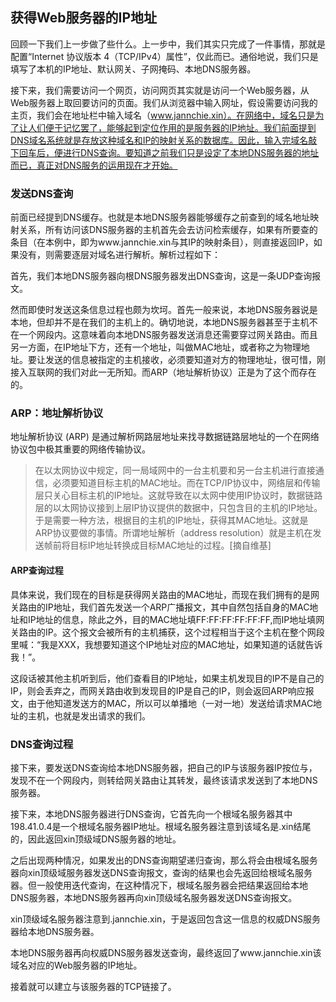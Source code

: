 ## 获得Web服务器的IP地址

回顾一下我们上一步做了些什么。上一步中，我们其实只完成了一件事情，那就是配置“Internet 协议版本 4（TCP/IPv4）属性”，仅此而已。通俗地说，我们只是填写了本机的IP地址、默认网关、子网掩码、本地DNS服务器。

接下来，我们需要访问一个网页，访问网页其实就是访问一个Web服务器，从Web服务器上取回要访问的页面。我们从浏览器中输入网址，假设需要访问我的主页，我们会在地址栏中输入域名（www.jannchie.xin）。在网络中，域名只是为了让人们便于记忆罢了，能够起到定位作用的是服务器的IP地址。我们前面提到DNS域名系统就是存放这种域名和IP的映射关系的数据库。因此，输入完域名敲下回车后，便进行DNS查询。要知道之前我们只是设定了本地DNS服务器的地址而已，真正对DNS服务的运用现在才开始。

### 发送DNS查询

前面已经提到DNS缓存。也就是本地DNS服务器能够缓存之前查到的域名地址映射关系，所有访问该DNS服务器的主机首先会去访问检索缓存，如果有所要查的条目（在本例中，即为www.jannchie.xin与其IP的映射条目），则直接返回IP，如果没有，则需要逐层对域名进行解析。解析过程如下：

首先，我们本地DNS服务器向根DNS服务器发出DNS查询，这是一条UDP查询报文。

然而即使时发送这条信息过程也颇为坎坷。首先一般来说，本地DNS服务器说是本地，但却并不是在我们的主机上的。确切地说，本地DNS服务器甚至于主机不在一个网段内。这意味着向本地DNS服务器发送消息还需要穿过网关路由。而且另一方面，在IP地址下方，还有一个地址，叫做MAC地址，或者称之为物理地址。要让发送的信息被指定的主机接收，必须要知道对方的物理地址，很可惜，刚接入互联网的我们对此一无所知。而ARP（地址解析协议）正是为了这个而存在的。

### ARP：地址解析协议

地址解析协议 (ARP) 是通过解析网路层地址来找寻数据链路层地址的一个在网络协议包中极其重要的网络传输协议。 

>在以太网协议中规定，同一局域网中的一台主机要和另一台主机进行直接通信，必须要知道目标主机的MAC地址。而在TCP/IP协议中，网络层和传输层只关心目标主机的IP地址。这就导致在以太网中使用IP协议时，数据链路层的以太网协议接到上层IP协议提供的数据中，只包含目的主机的IP地址。于是需要一种方法，根据目的主机的IP地址，获得其MAC地址。这就是ARP协议要做的事情。所谓地址解析（address resolution）就是主机在发送帧前将目标IP地址转换成目标MAC地址的过程。[摘自维基]

#### ARP查询过程

具体来说，我们现在的目标是获得网关路由的MAC地址，而现在我们拥有的是网关路由的IP地址，我们首先发送一个ARP广播报文，其中自然包括自身的MAC地址和IP地址的信息，除此之外，目的MAC地址填FF:FF:FF:FF:FF:FF,而IP地址填网关路由的IP。这个报文会被所有的主机捕获，这个过程相当于这个主机在整个网段里喊：“我是XXX，我想要知道这个IP地址对应的MAC地址，如果知道的话就告诉我！”。

这段话被其他主机听到后，他们查看目的IP地址，如果主机发现目的IP不是自己的IP，则会丢弃之，而网关路由收到发现目的IP是自己的IP，则会返回ARP响应报文，由于他知道发送方的MAC，所以可以单播地（一对一地）发送给请求MAC地址的主机，也就是发出请求的我们。

### DNS查询过程

接下来，要发送DNS查询给本地DNS服务器，把自己的IP与该服务器IP按位与，发现不在一个网段内，则转给网关路由让其转发，最终该请求发送到了本地DNS服务器。

接下来，本地DNS服务器进行DNS查询，它首先向一个根域名服务器其中198.41.0.4是一个根域名服务器IP地址。根域名服务器注意到该域名是.xin结尾的，因此返回xin顶级域DNS服务器的地址。

之后出现两种情况，如果发出的DNS查询期望递归查询，那么将会由根域名服务器向xin顶级域服务器发送DNS查询报文，查询的结果也会先返回给根域名服务器。但一般使用迭代查询，在这种情况下，根域名服务器会把结果返回给本地DNS服务器，本地DNS服务器再向xin顶级域名服务器发送DNS查询报文。

xin顶级域名服务器注意到.jannchie.xin，于是返回包含这一信息的权威DNS服务器给本地DNS服务器。

本地DNS服务器再向权威DNS服务器发送查询，最终返回了www.jannchie.xin该域名对应的Web服务器的IP地址。

接着就可以建立与该服务器的TCP链接了。